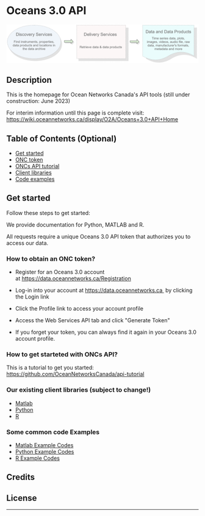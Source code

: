 # Oceans 3.0 API

<img src="pics/API Home - Overview.png" alt="API Overview">


## Description

This is the homepage for Ocean Networks Canada's API tools (still under construction: June 2023)

For interim information until this page is complete visit: https://wiki.oceannetworks.ca/display/O2A/Oceans+3.0+API+Home

## Table of Contents (Optional)

- [Get started](#get-started)
- [ONC token](#How-to-obtain-an-ONC-token?)
- [ONCs API tutorial](#How-to-get-started-with-ONCs-API?)
- [Client libraries](#Our-existing-client-libraries-(subject-to-change!))
- [Code examples](#Some-common-code-Examples)


## Get started
Follow these steps to get started: 

We provide documentation for Python, MATLAB and R.

All requests require a unique Oceans 3.0 API token that authorizes you to access our data. 
### How to obtain an ONC token?

 - Register for an Oceans 3.0 account at https://data.oceannetworks.ca/Registration
 - Log-in into your account at https://data.oceannetworks.ca  by clicking the Login link
 - Click the Profile link to access your account profile
 - Access the Web Services API tab and click "Generate Token"

 - If you forget your token, you can always find it again in your Oceans 3.0 account profile.

### How to get starteted with ONCs API?
This is a tutorial to get you started:
https://github.com/OceanNetworksCanada/api-tutorial 

### Our existing client libraries (subject to change!)

 - [Matlab](https://github.com/OceanNetworksCanada/api-matlab-client)
 - [Python](https://github.com/OceanNetworksCanada/api-python-client)
 - [R](https://github.com/OceanNetworksCanada/api-r-client)

### Some common code Examples
 
 - [Matlab Example Codes](https://github.com/OceanNetworksCanada/onc-api-example-codes/tree/main/scripts/MATLAB)
 - [Python Example Codes](https://github.com/OceanNetworksCanada/onc-api-example-codes/tree/main/scripts/Python3)
 - [R Example Codes](https://github.com/OceanNetworksCanada/onc-api-example-codes/tree/main/scripts/R)

## Credits


## License


---


